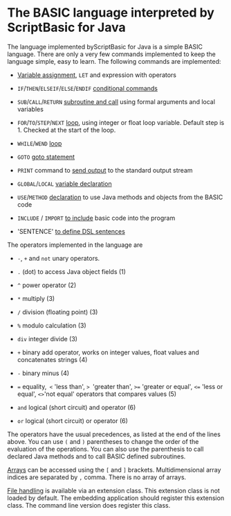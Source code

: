 # The BASIC language interpreted by ScriptBasic for Java

The language implemented byScriptBasic for Java is a simple BASIC language.
There are only a very few commands implemented
to keep the language simple, easy to learn. The following commands are implemented:

* [Variable assignment](./basic/let.md), `LET` and expression with operators

* `IF`/`THEN`/`ELSEIF`/`ELSE`/`ENDIF` [conditional commands](./basic/if.md)

* `SUB`/`CALL`/`RETURN` [subroutine and call](./basic/sub.md) using formal arguments and local variables

* `FOR`/`TO`/`STEP`/`NEXT` [loop](./basic/for.md), using integer or float loop variable.
  Default step is 1. Checked at the start of the loop.

* `WHILE`/`WEND` [loop](./basic/while.md)

* `GOTO` [goto statement](./basic/goto.md)

* `PRINT` command to [send output](./basic/print.md) to the standard output stream

* `GLOBAL`/`LOCAL` [variable declaration](./basic/global.md)

* `USE`/`METHOD` [declaration](./basic/method.md) to use Java methods and objects from the BASIC code

* `INCLUDE` / `IMPORT` [to include](basic/include.md) basic code into the program

* 'SENTENCE' [to define DSL sentences](basic/sentence.md)

The operators implemented in the language are

* `-`, `+` and `not` unary operators.

* `.` (dot) to access Java object fields (1)

* `^` power operator (2)

* `*` multiply (3)

* `/` division (floating point) (3)

* `%` modulo calculation (3)

* `div` integer divide (3)

* `+` binary add operator, works on integer values, float values and concatenates strings (4)

* `-` binary minus (4)

* `=` equality,` <` 'less than', `> `'greater than', `>=`
  'greater or equal', `<=` 'less or equal', ` <> `'not equal' operators that compares values (5)

* `and` logical (short circuit) and operator (6)

* `or` logical (short circuit) or operator (6)

The operators have the usual precedences, as listed at the end of the lines above. You can use `(` and `)` parentheses to
change the order of the evaluation of the operations. You can also use the parenthesis to call declared Java methods and to call
BASIC defined subroutines.

[Arrays](./basic/arrays.md) can be accessed using the `[` and `]` brackets. Multidimensional array indices are separated by `,` comma. There is
no array of arrays.

[File handling](./basic/file.md) is available via an extension class. This extension class is not loaded by default. The
embedding application should register this extension class. The command line version does register this class.